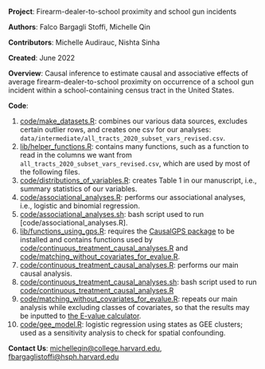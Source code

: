 **Project**: Firearm-dealer-to-school proximity and school gun incidents

**Authors**: Falco Bargagli Stoffi, Michelle Qin

**Contributors**: Michelle Audirauc, Nishta Sinha

**Created**: June 2022

**Overview**: Causal inference to estimate causal and associative effects of average firearm-dealer-to-school proximity on occurrence of a school gun incident within a school-containing census tract in the United States.

**Code**:
1. [code/make_datasets.R](./code/make_datasets.R): combines our various data sources, excludes certain outlier rows, and creates one csv for our analyses: `data/intermediate/all_tracts_2020_subset_vars_revised.csv`.
2. [lib/helper_functions.R](./lib/helper_functions.R): contains many functions, such as a function to read in the columns we want from `all_tracts_2020_subset_vars_revised.csv`, which are used by most of the following files.
3. [code/distributions_of_variables.R](./code/distributions_of_variables.R): creates Table 1 in our manuscript, i.e., summary statistics of our variables.
4. [code/associational_analyses.R](./code/associational_analyses.R): performs our associational analyses, i.e., logistic and binomial regression.
5. [code/associational_analyses.sh](./code/associational_analyses.sh): bash script used to run [code/associational_analyses.R].
6. [lib/functions_using_gps.R](./lib/functions_using_gps.R): requires the [CausalGPS package](https://github.com/cran/CausalGPS) to be installed and contains functions used by [code/continuous_treatment_causal_analyses.R](./code/continuous_treatment_causal_analyses.R) and [code/matching_without_covariates_for_evalue.R](./code/matching_without_covariates_for_evalue.R).
7. [code/continuous_treatment_causal_analyses.R](./code/continuous_treatment_causal_analyses.R): performs our main causal analysis.
8. [code/continuous_treatment_causal_analyses.sh](./code/continuous_treatment_causal_analyses.sh): bash script used to run [code/continuous_treatment_causal_analyses.R](./code/continuous_treatment_causal_analyses.R)
9. [code/matching_without_covariates_for_evalue.R](./code/matching_without_covariates_for_evalue.R): repeats our main analysis while excluding classes of covariates, so that the results may be inputted to [the E-value calculator](https://www.evalue-calculator.com/evalue/).
10. [code/gee_model.R](./code/gee_model.R): logistic regression using states as GEE clusters; used as a sensitivity analysis to check for spatial confounding.

**Contact Us**: michelleqin@college.harvard.edu, fbargaglistoffi@hsph.harvard.edu
